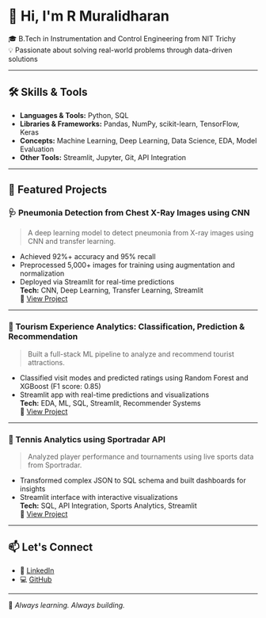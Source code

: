 # 👋 Hi, I'm R Muralidharan

🎓 B.Tech in Instrumentation and Control Engineering from NIT Trichy  
💡 Passionate about solving real-world problems through data-driven solutions

---

## 🛠️ Skills & Tools

- **Languages & Tools:** Python, SQL  
- **Libraries & Frameworks:** Pandas, NumPy, scikit-learn, TensorFlow, Keras  
- **Concepts:** Machine Learning, Deep Learning, Data Science, EDA, Model Evaluation  
- **Other Tools:** Streamlit, Jupyter, Git, API Integration

---

## 📂 Featured Projects

### 🩺 Pneumonia Detection from Chest X-Ray Images using CNN
> A deep learning model to detect pneumonia from X-ray images using CNN and transfer learning.
- Achieved 92%+ accuracy and 95% recall
- Preprocessed 5,000+ images for training using augmentation and normalization
- Deployed via Streamlit for real-time predictions  
**Tech:** CNN, Deep Learning, Transfer Learning, Streamlit  
🔗 [View Project](https://github.com/Muralidharan-ramachandran/DS_Projects/tree/main/Pneumonia_detection_Project)

---

### 🧳 Tourism Experience Analytics: Classification, Prediction & Recommendation
> Built a full-stack ML pipeline to analyze and recommend tourist attractions.
- Classified visit modes and predicted ratings using Random Forest and XGBoost (F1 score: 0.85)
- Streamlit app with real-time predictions and visualizations  
**Tech:** EDA, ML, SQL, Streamlit, Recommender Systems  
🔗 [View Project](https://github.com/Muralidharan-ramachandran/DS_Projects/tree/main/Tourism%20Experience%20Analytics)

---

### 🎾 Tennis Analytics using Sportradar API
> Analyzed player performance and tournaments using live sports data from Sportradar.
- Transformed complex JSON to SQL schema and built dashboards for insights
- Streamlit interface with interactive visualizations  
**Tech:** SQL, API Integration, Sports Analytics, Streamlit  
🔗 [View Project](https://github.com/Muralidharan-ramachandran/Tennis-Analytics)

---

## 📫 Let's Connect

- 🔗 [LinkedIn](https://www.linkedin.com/in/muralidharan-r-568007343/)
- 💻 [GitHub](https://github.com/Muralidharan-ramachandran)

---

🧠 *Always learning. Always building.*
